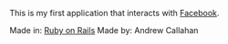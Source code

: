 
This is my first application that interacts with [Facebook](https://www.facebook.com/).

Made in: [Ruby on Rails](http://rubyonrails.org/)
Made by: Andrew Callahan